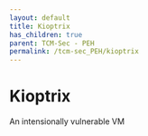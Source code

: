```yaml
---
layout: default
title: Kioptrix
has_children: true
parent: TCM-Sec - PEH
permalink: /tcm-sec_PEH/kioptrix
---
```


# Kioptrix

An intensionally vulnerable VM
